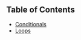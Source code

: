 ## Table of Contents

* [Conditionals][conditionals]
* [Loops][loops]

[conditionals]: https://github.com/CSE-Introduction-Course/PossibleActivities/tree/master/ControlFlow/Conditionals
[loops]: https://github.com/CSE-Introduction-Course/PossibleActivities/tree/master/ControlFlow/Loops
